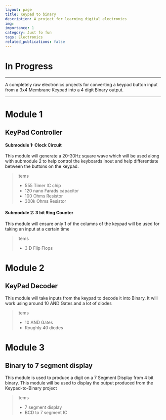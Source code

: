 ```yaml
---
layout: page
title: Keypad to binary
description: A project for learning digital electronics
img:
importance: 1
category: Just fo fun
tags: Electronics
related_publications: false
---
```


# In Progress

---

A completely raw electronics projects for converting a keypad button input from a 3x4 Membrane Keypad into a 4 digit Binary output.

---

# Module 1

## KeyPad Controller

#### Submodule 1: Clock Circuit

This module will generate a 20-30Hz square wave which will be used along with submodule 2 to help control the keyboards inout and help differentiate between the buttons on the keypad.

> Items
>
> - 555 Timer IC chip
> - 120 nano Farads capacitor
> - 100 Ohms Resistor
> - 300k Ohms Resistor

#### Submodule 2: 3 bit Ring Counter

This module will ensure only 1 of the columns of the keypad will be used for taking an input at a certain time

> Items
>
> - 3 D Flip Flops

# Module 2

## KeyPad Decoder

This module will take inputs from the keypad to decode it into Binary. It will work using around 10 AND Gates and a lot of diodes

> Items
>
> - 10 AND Gates
> - Roughly 40 diodes

# Module 3

## Binary to 7 segment display

This module is used to produce a digit on a 7 Segment Display from 4 bit binary. This module will be used to display the output produced from the Keypad-to-Binary project

> Items
>
> - 7 segment display
> - BCD to 7 segment IC
